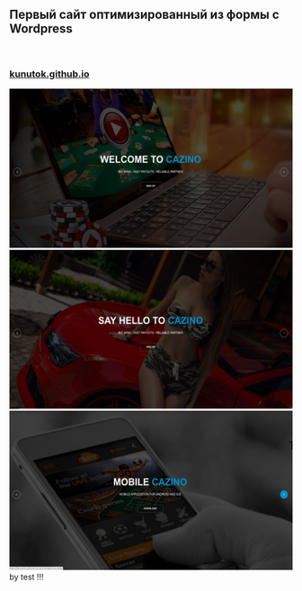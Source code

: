 <h2>Первый сайт оптимизированный из формы с Wordpress</h2><br>
<h3><a href="kunutok.github.io">kunutok.github.io</a></h3>
<img src="https://github.com/KunuTOK/KunuTOK.github.io/blob/master/images/img1.png?raw=true"><br>
<img src="https://github.com/KunuTOK/KunuTOK.github.io/blob/master/images/img2.png?raw=true"><br>
<img src="https://github.com/KunuTOK/KunuTOK.github.io/blob/master/images/img3.png?raw=true">
by test !!!
